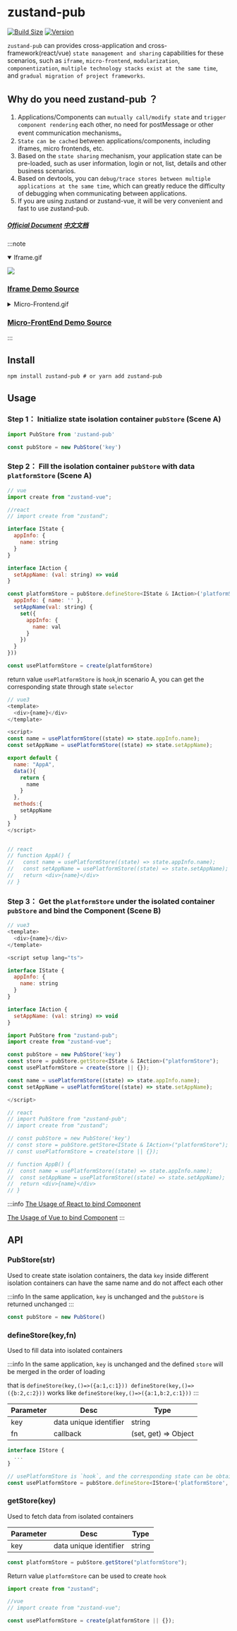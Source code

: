 # zustand-pub
[![Build Size](https://img.shields.io/bundlephobia/minzip/zustand-pub?label=bundle%20size)](https://bundlephobia.com/result?p=zustand-pub)
[![Version](https://img.shields.io/npm/v/zustand-pub?style=flat)](https://www.npmjs.com/package/zustand-pub)

`zustand-pub` can provides cross-application and cross-framework(react/vue) `state management and sharing` capabilities for these scenarios, such as `iframe`, `micro-frontend`, `modularization`, `componentization`, `multiple technology stacks exist at the same time`, and `gradual migration of project frameworks`.

## Why do you need zustand-pub ？
1. Applications/Components can `mutually call/modify state` and `trigger component rendering` each other, no need for postMessage or other event communication mechanisms。
2. `State can be cached` between applications/components, including iframes, micro frontends, etc.
3. Based on the `state sharing` mechanism, your application state can be pre-loaded, such as user information, login or not, list, details and other business scenarios.
4. Based on devtools, you can `debug/trace stores between multiple applications at the same time`, which can greatly reduce the difficulty of debugging when communicating between applications.
5. If you are using zustand or zustand-vue, it will be very convenient and fast to use zustand-pub.

##### [Official Document](https://awesomedevin.github.io/zustand-vue/en/)   [中文文档](https://awesomedevin.github.io/zustand-vue/docs/introduce/start/zustand-pub)




:::note
<details open>
<summary>Iframe.gif</summary>

![](https://raw.githubusercontent.com/AwesomeDevin/zustand-pub/main/public/zustand-pub-iframe.gif)
</details>

### [Iframe Demo Source](https://github.com/AwesomeDevin/zustand-pub/tree/main/demo/iframe)

<details>
<summary>Micro-Frontend.gif</summary>

![](https://raw.githubusercontent.com/AwesomeDevin/zustand-pub/main/public/zustand-pub-micro-app.gif)
</details>

### [Micro-FrontEnd Demo Source](https://github.com/AwesomeDevin/zustand-pub/tree/main/demo/micro-frontend)

:::

## Install
```shell
npm install zustand-pub # or yarn add zustand-pub
```


## Usage

### Step 1： Initialize state isolation container `pubStore` (Scene A)
```js
import PubStore from 'zustand-pub'

const pubStore = new PubStore('key')
```

### Step 2： Fill the isolation container `pubStore` with data `platformStore` (Scene A)
```js
// vue
import create from "zustand-vue";

//react
// import create from "zustand";

interface IState {
  appInfo: {
    name: string
  }
}

interface IAction {
  setAppName: (val: string) => void
}

const platformStore = pubStore.defineStore<IState & IAction>('platformStore', (set) => ({
  appInfo: { name: '' },
  setAppName(val: string) {
    set({
      appInfo: {
        name: val
      }
    })
  }
}))

const usePlatformStore = create(platformStore)
```
return value `usePlatformStore` is `hook`,in scenario A, you can get the corresponding state through state `selector`
```js
// vue3
<template>
  <div>{name}</div>
</template>

<script>
const name = usePlatformStore((state) => state.appInfo.name);
const setAppName = usePlatformStore((state) => state.setAppName);

export default {
  name: "AppA",
  data(){
    return {
      name
    }
  },
  methods:{
    setAppName
  }
}
</script>


// react
// function AppA() {
//   const name = usePlatformStore((state) => state.appInfo.name);
//   const setAppName = usePlatformStore((state) => state.setAppName);
//   return <div>{name}</div>
// }
``` 

### Step 3： Get the `platformStore` under the isolated container `pubStore` and bind the Component (Scene B)
```js
// vue3
<template>
  <div>{name}</div>
</template>

<script setup lang="ts">

interface IState {
  appInfo: {
    name: string
  }
}

interface IAction {
  setAppName: (val: string) => void
}

import PubStore from "zustand-pub";
import create from "zustand-vue";

const pubStore = new PubStore('key')
const store = pubStore.getStore<IState & IAction>("platformStore");
const usePlatformStore = create(store || {});

const name = usePlatformStore((state) => state.appInfo.name);
const setAppName = usePlatformStore((state) => state.setAppName);

</script>

// react
// import PubStore from "zustand-pub";
// import create from "zustand";

// const pubStore = new PubStore('key')
// const store = pubStore.getStore<IState & IAction>("platformStore");
// const usePlatformStore = create(store || {});

// function AppB() {
//  const name = usePlatformStore((state) => state.appInfo.name);
//  const setAppName = usePlatformStore((state) => state.setAppName);
//  return <div>{name}</div>
// }
```
:::info
 [The Usage of React to bind Component](/docs/introduce/start/zustand#step-3-store-binds-the-component-and-its-done) 
    
 [The Usage of Vue to bind Component](/docs/introduce/start/zustand-vue#step-3-store-binds-the-component-and-its-done)
:::

## API

### PubStore(str) 
Used to create state isolation containers, the data `key` inside different isolation containers can have the same name and do not affect each other

:::info
 In the same application, `key` is unchanged and the `pubStore` is returned unchanged
:::

```js
const pubStore = new PubStore() 
```

### defineStore(key,fn)
Used to fill data into isolated containers

:::info
 In the same application, `key` is unchanged and the defined `store` will be merged in the order of loading

 that is `defineStore(key,()=>({a:1,c:1})) defineStore(key,()=>({b:2,c:2}))` works like `defineStore(key,()=>({a:1,b:2,c:1}))`
:::

Parameter | Desc | Type 
--- | --- | --- 
key | data unique identifier | string
fn | callback | (set, get) => Object


```js
interface IStore {
  ...
}

// usePlatformStore is `hook`, and the corresponding state can be obtained through state `selector`
const usePlatformStore = pubStore.defineStore<IStore>('platformStore', (set, get) => ({}))
```


### getStore(key)

Used to fetch data from isolated containers

Parameter | Desc | Type 
--- | --- | --- 
key | data unique identifier | string

```js
const platformStore = pubStore.getStore("platformStore");
```
Return value `platformStore` can be used to create `hook`
```js
import create from "zustand";

//vue
// import create from "zustand-vue";

const usePlatformStore = create(platformStore || {});
```




